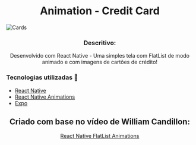 <h1 align='center'>Animation - Credit Card</h1>

![Cards]()

<h3 align="center">Descritivo:</h3>
<p align="center">
    Desenvolvido com React Native - Uma simples tela com FlatList de modo animado e com imagens de cartões de crédito!</br>
</p>

<h3>Tecnologias utilizadas 🚀</h3>
<ul>
    <li><a href="https://reactnative.dev" target="_blank">React Native</a></li>
    <li><a href="https://reactnative.dev/docs/animations" target="_blank">React Native Animations</a></li>
    <li><a href="https://expo.io" target="_blank">Expo</a></li>

</ul>

<h2 align='center'>Criado com base no vídeo de William Candillon:</h2>
<p align='center'>
    <a href='https://www.youtube.com/watch?v=NiFdK-s6OP8' target='blank'>React Native FlatList Animations</a>
</p>
